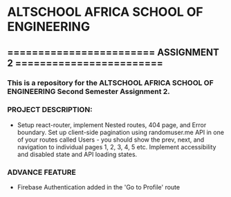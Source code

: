 # ALTSCHOOL AFRICA SCHOOL OF ENGINEERING
## ======================== ASSIGNMENT 2 ========================
### This is a repository for the ALTSCHOOL AFRICA SCHOOL OF ENGINEERING Second Semester Assignment 2.
 ### PROJECT DESCRIPTION:
* Setup react-router, implement Nested routes, 404 page, and Error boundary. Set up client-side pagination using randomuser.me API in one of your routes called Users - you should show the prev, next, and navigation to individual pages 1, 2, 3, 4, 5 etc. Implement accessibility and disabled state and API loading states.

### ADVANCE FEATURE
* Firebase Authentication added in the 'Go to Profile' route